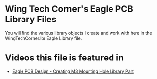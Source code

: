 # Wing Tech Corner's Eagle PCB Library Files

You will find the various library objects I create and work with here in the WingTechCorner.lbr Eagle Library file.

# Videos this file is featured in

* [Eagle PCB Design - Creating M3 Mounting Hole Library Part](https://youtu.be/8j01zEkFpUQ)
